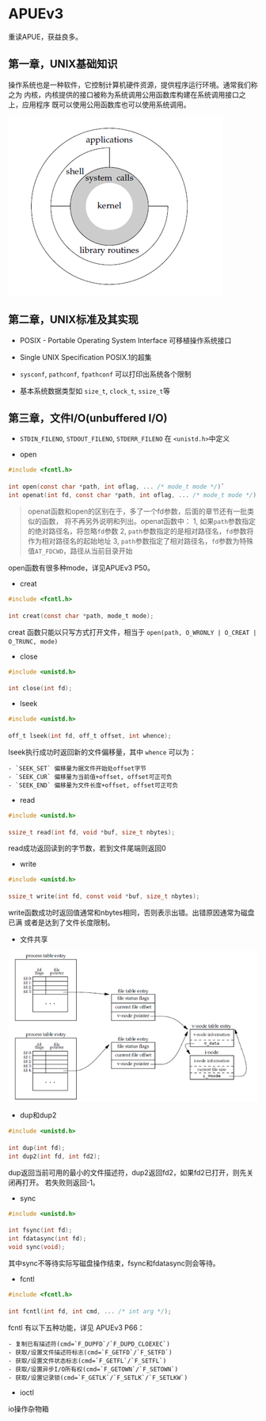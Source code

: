 # APUEv3

重读APUE，获益良多。

## 第一章，UNIX基础知识

操作系统也是一种软件，它控制计算机硬件资源，提供程序运行环境。通常我们称之为
内核，内核提供的接口被称为系统调用公用函数库构建在系统调用接口之上，应用程序
既可以使用公用函数库也可以使用系统调用。

![UNIX操作系统体系结构](img/chap1_1.png)

## 第二章，UNIX标准及其实现

- POSIX - Portable Operating System Interface 可移植操作系统接口

- Single UNIX Specification POSIX.1的超集

- `sysconf`, `pathconf`, `fpathconf` 可以打印出系统各个限制

- 基本系统数据类型如 `size_t`, `clock_t`, `ssize_t`等

## 第三章，文件I/O(unbuffered I/O)

- `STDIN_FILENO`, `STDOUT_FILENO`, `STDERR_FILENO` 在 `<unistd.h>`中定义

- open

```c
#include <fcntl.h>

int open(const char *path, int oflag, ... /* mode_t mode */)`
int openat(int fd, const char *path, int oflag, ... /* mode_t mode */)
```

> openat函数和open的区别在于，多了一个fd参数，后面的章节还有一批类似的函数，
> 将不再另外说明和列出。openat函数中：
> 1, 如果`path`参数指定的绝对路径名，将忽略`fd`参数
> 2, `path`参数指定的是相对路径名，`fd`参数将作为相对路径名的起始地址
> 3, `path`参数指定了相对路径名，`fd`参数为特殊值`AT_FDCWD`，路径从当前目录开始

open函数有很多种mode，详见APUEv3 P50。

- creat

```c
#include <fcntl.h>

int creat(const char *path, mode_t mode);
```

creat 函数只能以只写方式打开文件，相当于
`open(path, O_WRONLY | O_CREAT | O_TRUNC, mode)`

- close

```c
#include <unistd.h>

int close(int fd);
```

- lseek

```c
#include <unistd.h>

off_t lseek(int fd, off_t offset, int whence);
```

lseek执行成功时返回新的文件偏移量，其中 `whence` 可以为：

    - `SEEK_SET` 偏移量为据文件开始处offset字节
    - `SEEK_CUR` 偏移量为当前值+offset, offset可正可负
    - `SEEK_END` 偏移量为文件长度+offset, offset可正可负

- read

```c
#include <unistd.h>

ssize_t read(int fd, void *buf, size_t nbytes);
```

read成功返回读到的字节数，若到文件尾端则返回0

- write

```c
#include <unistd.h>

ssize_t write(int fd, const void *buf, size_t nbytes);
```

write函数成功时返回值通常和nbytes相同，否则表示出错。出错原因通常为磁盘已满
或者是达到了文件长度限制。

- 文件共享

![打开文件的内核数据结构示意图](img/chap3_1.png)

- dup和dup2

```c
#include <unistd.h>

int dup(int fd);
int dup2(int fd, int fd2);
```

dup返回当前可用的最小的文件描述符，dup2返回fd2，如果fd2已打开，则先关闭再打开。
若失败则返回-1。

- sync

```c
#include <unistd.h>

int fsync(int fd);
int fdatasync(int fd);
void sync(void);
```

其中sync不等待实际写磁盘操作结束，fsync和fdatasync则会等待。

- fcntl

```c
#include <fcntl.h>

int fcntl(int fd, int cmd, ... /* int arg */);
```

fcntl 有以下五种功能，详见 APUEv3 P66：

    - 复制已有描述符(cmd=`F_DUPFD`/`F_DUPD_CLOEXEC`)
    - 获取/设置文件描述符标志(cmd=`F_GETFD`/`F_SETFD`)
    - 获取/设置文件状态标志(cmd=`F_GETFL`/`F_SETFL`)
    - 获取/设置异步I/O所有权(cmd=`F_GETOWN`/`F_SETOWN`)
    - 获取/设置记录锁(cmd=`F_GETLK`/`F_SETLK`/`F_SETLKW`)

- ioctl

io操作杂物箱
